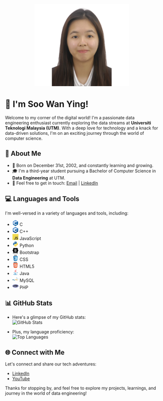 <div align="center">
  <img src="image.jpg" alt="soowanying" width="310px" height="270px">
</div>

# 👋 I'm Soo Wan Ying!

Welcome to my corner of the digital world! I'm a passionate data engineering enthusiast currently exploring the data streams at **Universiti Teknologi Malaysia (UTM)**. With a deep love for technology and a knack for data-driven solutions, I'm on an exciting journey through the world of computer science.

## 🚀 About Me

- 🎂 Born on December 31st, 2002, and constantly learning and growing.
- 🎓 I'm a third-year student pursuing a Bachelor of Computer Science in **Data Engineering** at UTM.
- 📧 Feel free to get in touch: [Email](mailto:sooying@graduate.utm.my) | [LinkedIn](https://www.linkedin.com/in/wan-ying-soo-814b52293/)
  
## 💻 Languages and Tools

I'm well-versed in a variety of languages and tools, including:

- <img src="https://raw.githubusercontent.com/devicons/devicon/master/icons/c/c-original.svg" alt="C" width="20"/> C
- <img src="https://raw.githubusercontent.com/devicons/devicon/master/icons/cplusplus/cplusplus-original.svg" alt="C++" width="20"/> C++
- <img src="https://raw.githubusercontent.com/devicons/devicon/master/icons/javascript/javascript-original.svg" alt="JavaScript" width="20"/> JavaScript
- <img src="https://raw.githubusercontent.com/devicons/devicon/master/icons/python/python-original.svg" alt="Python" width="20"/> Python
- <img src="https://raw.githubusercontent.com/devicons/devicon/master/icons/bootstrap/bootstrap-plain-wordmark.svg" alt="Bootstrap" width="20"/> Bootstrap
- <img src="https://raw.githubusercontent.com/devicons/devicon/master/icons/css3/css3-original-wordmark.svg" alt="CSS3" width="20" /> CSS
- <img src="https://raw.githubusercontent.com/devicons/devicon/master/icons/html5/html5-original-wordmark.svg" alt="HTML5" width="20"/> HTML5
- <img src="https://raw.githubusercontent.com/devicons/devicon/master/icons/java/java-original.svg" alt="Java" width="20" /> Java
- <img src="https://raw.githubusercontent.com/devicons/devicon/master/icons/mysql/mysql-original-wordmark.svg" alt="MySQL" width="20"/> MySQL
- <img src="https://raw.githubusercontent.com/devicons/devicon/master/icons/php/php-original.svg" alt="PHP" width="20"/> PHP




## 📊 GitHub Stats

- Here's a glimpse of my GitHub stats: <br>
![GitHub Stats](https://github-readme-stats.vercel.app/api?username=soowanying&show_icons=true&locale=en)

- Plus, my language proficiency: <br>
![Top Languages](https://github-readme-stats.vercel.app/api/top-langs/?username=soowanying)

## 🌐 Connect with Me

Let's connect and share our tech adventures:

- [LinkedIn](https://www.linkedin.com/in/wan-ying-soo-814b52293/)
- [YouTube](https://www.youtube.com/channel/UCMYM6RO5Uc8IOoSsdY8HDJw)

Thanks for stopping by, and feel free to explore my projects, learnings, and journey in the world of data engineering!

